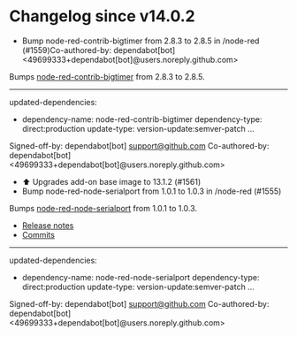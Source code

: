 # Changelog since v14.0.2
- Bump node-red-contrib-bigtimer from 2.8.3 to 2.8.5 in /node-red (#1559)Co-authored-by: dependabot[bot] <49699333+dependabot[bot]@users.noreply.github.com>

Bumps [node-red-contrib-bigtimer](https://tech.scargill.net/big-timer/) from 2.8.3 to 2.8.5.

---
updated-dependencies:
- dependency-name: node-red-contrib-bigtimer
  dependency-type: direct:production
  update-type: version-update:semver-patch
...

Signed-off-by: dependabot[bot] <support@github.com>
Co-authored-by: dependabot[bot] <49699333+dependabot[bot]@users.noreply.github.com> 
- ⬆️ Upgrades add-on base image to 13.1.2 (#1561) 
- Bump node-red-node-serialport from 1.0.1 to 1.0.3 in /node-red (#1555)

Bumps [node-red-node-serialport](https://github.com/node-red/node-red-nodes/tree/HEAD/tree/master/io/serialport) from 1.0.1 to 1.0.3.
- [Release notes](https://github.com/node-red/node-red-nodes/releases)
- [Commits](https://github.com/node-red/node-red-nodes/commits/HEAD/tree/master/io/serialport)

---
updated-dependencies:
- dependency-name: node-red-node-serialport
  dependency-type: direct:production
  update-type: version-update:semver-patch
...

Signed-off-by: dependabot[bot] <support@github.com>
Co-authored-by: dependabot[bot] <49699333+dependabot[bot]@users.noreply.github.com> 
